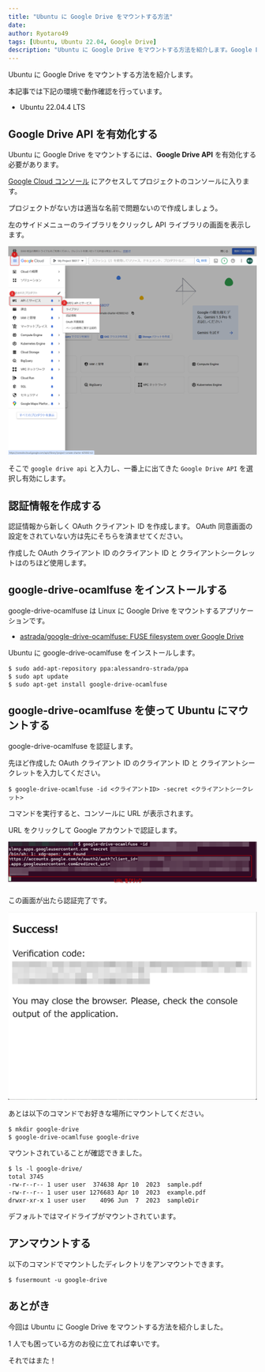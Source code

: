 ```yaml
---
title: "Ubuntu に Google Drive をマウントする方法"
date:
author: Ryotaro49
tags: [Ubuntu, Ubuntu 22.04, Google Drive]
description: "Ubuntu に Google Drive をマウントする方法を紹介します。Google Drive API を有効化し、OAuth クライアント ID を取得して google-drive-ocamlfuse をインストール。認証後、指定したディレクトリにマウントすることができます。"
---
```


Ubuntu に Google Drive をマウントする方法を紹介します。

本記事では下記の環境で動作確認を行っています。

- Ubuntu 22.04.4 LTS

## Google Drive API を有効化する

Ubuntu に Google Drive をマウントするには、**Google Drive API** を有効化する必要があります。

[Google Cloud コンソール](https://console.cloud.google.com) にアクセスしてプロジェクトのコンソールに入ります。

プロジェクトがない方は適当な名前で問題ないので作成しましょう。

左のサイドメニューのライブラリをクリックし API ライブラリの画面を表示します。

![API ライブラリ](images/liblary.png)

そこで `google drive api` と入力し、一番上に出てきた `Google Drive API` を選択し有効にします。

## 認証情報を作成する

認証情報から新しく OAuth クライアント ID を作成します。
OAuth 同意画面の設定をされていない方は先にそちらを済ませてください。

作成した OAuth クライアント ID のクライアント ID と クライアントシークレットはのちほど使用します。

## google-drive-ocamlfuse をインストールする

google-drive-ocamlfuse は Linux に Google Drive をマウントするアプリケーションです。

- [astrada/google-drive-ocamlfuse: FUSE filesystem over Google Drive](https://github.com/astrada/google-drive-ocamlfuse)

Ubuntu に google-drive-ocamlfuse をインストールします。

```:title=google-drive-ocamlfuseをインストール
$ sudo add-apt-repository ppa:alessandro-strada/ppa
$ sudo apt update
$ sudo apt-get install google-drive-ocamlfuse
```

## google-drive-ocamlfuse を使って Ubuntu にマウントする

google-drive-ocamlfuse を認証します。

先ほど作成した OAuth クライアント ID のクライアント ID と クライアントシークレットを入力してください。

```:title=google-drive-ocamlfuseの認証
$ google-drive-ocamlfuse -id <クライアントID> -secret <クライアントシークレット>
```

コマンドを実行すると、コンソールに URL が表示されます。

URL をクリックして Google アカウントで認証します。

![認証用 URL](images/url.png)

この画面が出たら認証完了です。

![認証完了](images/success.png)

あとは以下のコマンドでお好きな場所にマウントしてください。

```:title=例としてgoogle-driveというディレクトリにマウント
$ mkdir google-drive
$ google-drive-ocamlfuse google-drive
```

マウントされていることが確認できました。

```:title=マウントされたディレクトリ
$ ls -l google-drive/
total 3745
-rw-r--r-- 1 user user  374638 Apr 10  2023  sample.pdf
-rw-r--r-- 1 user user 1276683 Apr 10  2023  example.pdf
drwxr-xr-x 1 user user    4096 Jun  7  2023  sampleDir
```

デフォルトではマイドライブがマウントされています。

## アンマウントする

以下のコマンドでマウントしたディレクトリをアンマウントできます。

```
$ fusermount -u google-drive
```

## あとがき

今回は Ubuntu に Google Drive をマウントする方法を紹介しました。

1 人でも困っている方のお役に立てれば幸いです。

それではまた！
